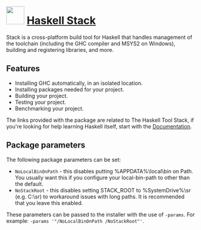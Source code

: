# <img src="https://cdn.rawgit.com/brunoyb/chocolatey-packages/ef3e7280d17af850e074ec9c47629076719b81dc/haskell-stack/icon.png" width="48" height="48" /> [Haskell Stack](https://chocolatey.org/packages/haskell-stack)


Stack is a cross-platform build tool for Haskell that handles management of the toolchain (including the GHC compiler and MSYS2 on Windows), building and registering libraries, and more.

## Features

* Installing GHC automatically, in an isolated location.
* Installing packages needed for your project.
* Building your project.
* Testing your project.
* Benchmarking your project.

The links provided with the package are related to The Haskell Tool Stack, if you're looking for help learning Haskell itself, start with the [Documentation](https://www.haskell.org/documentation).

## Package parameters

The following package parameters can be set:

* `NoLocalBinOnPath` - this disables putting %APPDATA%\local\bin on Path. You usually want this if you configure your local-bin-path to other than the default.
* `NoStackRoot` - this disables setting STACK_ROOT to %SystemDrive%\sr (e.g. C:\sr) to workaround issues with long paths. It is recommended that you leave this enabled.

These parameters can be passed to the installer with the use of `-params`.
For example: `-params '"/NoLocalBinOnPath /NoStackRoot"'`.
